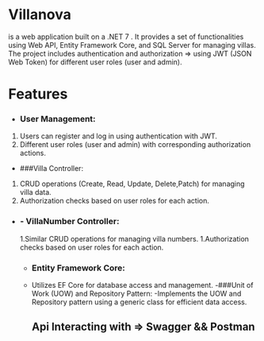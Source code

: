 # Villanova 
is a web application built on a .NET 7 . It provides a set of functionalities using Web API, Entity Framework Core, and SQL Server for managing villas. 
The project includes authentication and authorization => using JWT (JSON Web Token) for different user roles (user and admin).
# Features 
 - ### User Management:
1. Users can register and log in using authentication with JWT.
1. Different user roles (user and admin) with corresponding authorization actions.
- ###Villa Controller:
1. CRUD operations (Create, Read, Update, Delete,Patch) for managing villa data.
1. Authorization checks based on user roles for each action.
- ### - VillaNumber Controller:
  1.Similar CRUD operations for managing villa numbers.
  1.Authorization checks based on user roles for each action.
  - ### Entity Framework Core:
  - Utilizes EF Core for database access and management.
    -###Unit of Work (UOW) and Repository Pattern:
    -Implements the UOW and Repository pattern using a generic class for efficient data access.
    ##  Api Interacting with => Swagger && Postman
